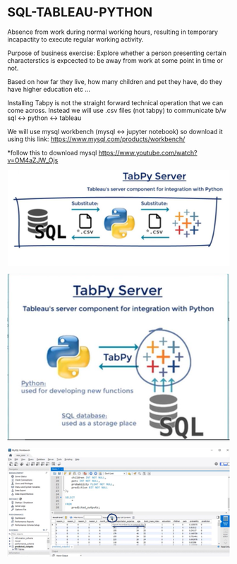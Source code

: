 # SQL-TABLEAU-PYTHON
Absence from work during normal working hours, resulting in temporary incapactity to execute regular working activity.

Purpose of business exercise: 
Explore whether a person presenting certain characterstics is expcected to be away from work at some point in time or not.

Based on how far they live, how many children and pet they have, do they have higher education etc ...


Installing Tabpy is not the straight forward technical operation that we can come across.
Instead we will use .csv files (not tabpy) to communicate b/w sql <-> python <-> tableau


We will use mysql workbench (mysql <-> jupyter notebook) so download it using this link: https://www.mysql.com/products/workbench/

*follow this to download mysql https://www.youtube.com/watch?v=OM4aZJW_Ojs



![Recommended](lecture_images/recommended.JPG)


![Recommended](lecture_images/notrecommended.JPG)


![Exporting db to .csv for visualizing in Tableau](lecture_images/HowToExporttheDBtoCsv.JPG)
